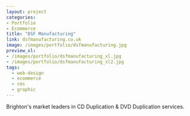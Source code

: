 ```yaml
---
layout: project
categories:
- Portfolio
- Ecommerce
title: "DSF Manufacturing"
link: dsfmanufacturing.co.uk
image: /images/portfolio/dsfmanufacturing.jpg
preview_xl: 
- /images/portfolio/dsfmanufacturing_xl.jpg
- /images/portfolio/dsfmanufacturing_xl2.jpg
tags:
  - web-design
  - ecommerce
  - cms
  - graphic
---
```


Brighton's market leaders in CD Duplication & DVD Duplication services.